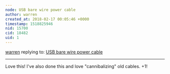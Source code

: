 ```yaml
---
node: USB bare wire power cable
author: warren
created_at: 2018-02-17 00:05:46 +0000
timestamp: 1518825946
nid: 15700
cid: 18482
uid: 1
---
```




[warren](../profile/warren) replying to: [USB bare wire power cable](../notes/MadTinker/02-08-2018/usb-bare-wire-power-cable)

----
Love this! I've also done this and love "cannibalizing" old cables. +1!